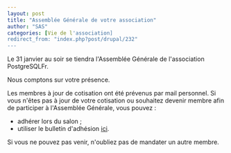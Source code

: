 ```yaml
---
layout: post
title: "Assemblée Générale de votre association"
author: "SAS"
categories: [Vie de l'association]
redirect_from: "index.php?post/drupal/232"
---
```





<!--more-->


<p>Le 31 janvier au soir se tiendra l'Assemblée Générale de l'association PostgreSQLFr.</p>

<p>Nous comptons sur votre présence.</p>

<p>Les membres à jour de cotisation ont été prévenus par mail personnel. Si vous n'êtes pas à jour de votre cotisation ou souhaitez devenir membre afin de participer à l'Assemblée Générale, vous pouvez&nbsp;:</p>

<ul><li>adhérer lors du salon&nbsp;;</li>

<li>utiliser le bulletin d'adhésion <a target="_blank" href="http://www.postgresqlfr.org/files/bulletin_adhesion_pg-fr.pdf">ici</a>.</li>

</ul>

<p>Si vous ne pouvez pas venir, n'oubliez pas de mandater un autre membre.</p>